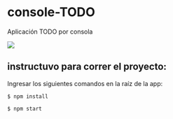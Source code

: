 # console-TODO
Aplicación TODO por consola

![](https://res.cloudinary.com/dc3i4vyci/image/upload/v1659997583/wzdsizq42h2y5tyj0y2k.png)

## instructuvo para correr el proyecto:


Ingresar los siguientes comandos en la raíz de la app:

`$ npm install`

`$ npm start`
